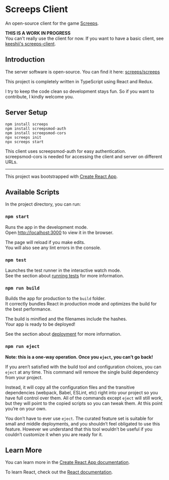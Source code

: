 # Screeps Client

An open-source client for the game [Screeps](https://screeps.com/). 

**THIS IS A WORK IN PROGRESS**  
You can't really use the client for now. If you want to have a basic client, see [keeshii's screeps-client](https://github.com/keeshii/screeps-client).

## Introduction

The server software is open-source. You can find it here: [screeps/screeps](https://github.com/screeps/screeps)

This project is completely written in TypeScript using React and Redux. 

I try to keep the code clean so development stays fun. So if you want to contribute, I kindly welcome you.

## Server Setup

```
npm install screeps
npm install screepsmod-auth
npm install screepsmod-cors
npx screeps init
npx screeps start
```

This client uses screepsmod-auth for easy authentication.  
screepsmod-cors is needed for accessing the client and server on different URLs.

<hr>

This project was bootstrapped with [Create React App](https://github.com/facebook/create-react-app).

## Available Scripts

In the project directory, you can run:

### `npm start`

Runs the app in the development mode.<br />
Open [http://localhost:3000](http://localhost:3000) to view it in the browser.

The page will reload if you make edits.<br />
You will also see any lint errors in the console.

### `npm test`

Launches the test runner in the interactive watch mode.<br />
See the section about [running tests](https://facebook.github.io/create-react-app/docs/running-tests) for more information.

### `npm run build`

Builds the app for production to the `build` folder.<br />
It correctly bundles React in production mode and optimizes the build for the best performance.

The build is minified and the filenames include the hashes.<br />
Your app is ready to be deployed!

See the section about [deployment](https://facebook.github.io/create-react-app/docs/deployment) for more information.

### `npm run eject`

**Note: this is a one-way operation. Once you `eject`, you can’t go back!**

If you aren’t satisfied with the build tool and configuration choices, you can `eject` at any time. This command will remove the single build dependency from your project.

Instead, it will copy all the configuration files and the transitive dependencies (webpack, Babel, ESLint, etc) right into your project so you have full control over them. All of the commands except `eject` will still work, but they will point to the copied scripts so you can tweak them. At this point you’re on your own.

You don’t have to ever use `eject`. The curated feature set is suitable for small and middle deployments, and you shouldn’t feel obligated to use this feature. However we understand that this tool wouldn’t be useful if you couldn’t customize it when you are ready for it.

## Learn More

You can learn more in the [Create React App documentation](https://facebook.github.io/create-react-app/docs/getting-started).

To learn React, check out the [React documentation](https://reactjs.org/).
